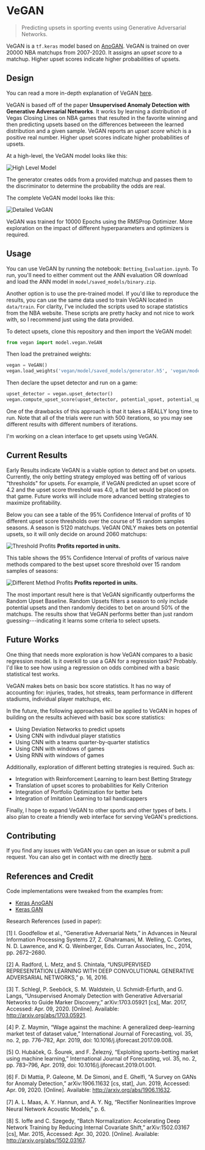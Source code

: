 # VeGAN

> Predicting upsets in sporting events using Generative Adversarial Networks.

VeGAN is a `tf.keras` model based on [AnoGAN](https://arxiv.org/abs/1703.05921). VeGAN is trained on over 20000 NBA matchups from 2007-2020. It assigns an *upset score* to a matchup. Higher upset scores indicate higher probabilities of upsets.

## Design

You can read a more in-depth explanation of VeGAN [here](#).

VeGAN is based off of the paper **Unsupervised Anomaly Detection with Generative Adversarial Networks**. It works by learning a distribution of Vegas Closing Lines on NBA games that resulted in the favorite winning and then predicting upsets based on the differences betweeen the learned distribution and a given sample. VeGAN reports an *upset score* which is a positive real number. Higher upset scores indicate higher probabilities of upsets.

At a high-level, the VeGAN model looks like this:

![High Level Model](assets/AnomalyDetectionModel.png?raw=true)

The generator creates odds from a provided matchup and passes them to the discriminator to determine the probability the odds are real.

The complete VeGAN model looks like this:

![Detailed VeGAN](assets/UpsetScoreModel.png?raw=true)

VeGAN was trained for 10000 Epochs using the RMSProp Optimizer. More exploration on the impact of different hyperparameters and optimizers is required.

## Usage

You can use VeGAN by running the notebook: `Betting_Evaluation.ipynb`. To run, you'll need to either comment out the ANN evaluation OR download and load the ANN model in `model/saved_models/binary.zip`.

Another option is to use the pre-trained model. If you'd like to reproduce the results, you can use the same data used to train VeGAN located in `data/train`. For clarity, I've included the scripts used to scrape statistics from the NBA website. These scripts are pretty hacky and not nice to work with, so I recommend just using the data provided.

To detect upsets, clone this repository and then import the VeGAN model:

```python
from vegan import model.vegan.VeGAN
```

Then load the pretrained weights:

```python
vegan = VeGAN()
vegan.load_weights('vegan/model/saved_models/generator.h5', 'vegan/model/saved_models/discriminator.h5')
```

Then declare the upset detector and run on a game:

```python
upset_detector = vegan.upset_detector()
vegan.compute_upset_score(upset_detector, potential_upset, potential_upset_odds, iterations=500)
```

One of the drawbacks of this approach is that it takes a REALLY long time to run. Note that all of the trials were run with 500 iterations, so you may see different results with different numbers of iterations.

I'm working on a clean interface to get upsets using VeGAN.

## Current Results

Early Results indicate VeGAN is a viable option to detect and bet on upsets. Currently, the only betting strategy employed was betting off of various "thresholds" for upsets. For example, if VeGAN predicted an upset score of 4.2 and the upset score threshold was 4.0, a flat bet would be placed on that game. Future works will include more advanced betting strategies to maximize profitability.

Below you can see a table of the 95% Confidence Interval of profits of 10 different upset score thresholds over the course of 15 random samples seasons. A season is 5120 matchups. VeGAN ONLY makes bets on potential upsets, so it will only decide on around 2060 matchups:

![Threshold Profits](assets/ProfitThresholds.PNG?raw=true)
**Profits reported in units.**

This table shows the 95% Confidence Interval of profits of various naive methods compared to the best upset score threshold over 15 random samples of seasons:

![Different Method Profits](/assets/ProfitMethods.png?raw=true)
**Profits reported in units.**

The most important result here is that VeGAN significantly outperforms the Random Upset Baseline. Random Upsets filters a season to only include potential upsets and then randomly decides to bet on around 50% of the matchups. The results show that VeGAN performs better than just random guessing---indicating it learns some criteria to select upsets.

## Future Works

One thing that needs more exploration is how VeGAN compares to a basic regression model. Is it overkill to use a GAN for a regression task? Probably. I'd like to see how using a regression on odds combined with a basic statistical test works.

VeGAN makes bets on basic box score statistics. It has no way of accounting for: injuries, trades, hot streaks, team performance in different stadiums, individual player matchups, etc.

In the future, the following approaches will be applied to VeGAN in hopes of building on the results achieved with basic box score statistics:

* Using Deviation Networks to predict upsets
* Using CNN with indivdual player statistics
* Using CNN with a teams quarter-by-quarter statistics
* Using CNN with windows of games
* Using RNN with windows of games

Additionally, exploration of different betting strategies is required. Such as:

* Integration with Reinforcement Learning to learn best Betting Strategy
* Translation of upset scores to probabilities for Kelly Criterion
* Integration of Portfolio Optimization for better bets
* Integration of Imitation Learning to tail handicappers

Finally, I hope to expand VeGAN to other sports and other types of bets. I also plan to create a friendly web interface for serving VeGAN's predictions.

## Contributing

If you find any issues with VeGAN you can open an issue or submit a pull request. You can also get in contact with me directly [here](mailto:smoriarity.5@gmail.com).

## References and Credit

Code implementations were tweaked from the examples from:

* [Keras AnoGAN](https://github.com/tkwoo/anogan-keras)
* [Keras GAN](https://github.com/eriklindernoren/Keras-GAN)

Research References (used in paper):

[1]	I. Goodfellow et al., “Generative Adversarial Nets,” in Advances in Neural Information Processing Systems 27, Z. Ghahramani, M. Welling, C. Cortes, N. D. Lawrence, and K. Q. Weinberger, Eds. Curran Associates, Inc., 2014, pp. 2672–2680.

[2]	A. Radford, L. Metz, and S. Chintala, “UNSUPERVISED REPRESENTATION LEARNING WITH DEEP CONVOLUTIONAL GENERATIVE ADVERSARIAL NETWORKS,” p. 16, 2016.

[3]	T. Schlegl, P. Seeböck, S. M. Waldstein, U. Schmidt-Erfurth, and G. Langs, “Unsupervised Anomaly Detection with Generative Adversarial Networks to Guide Marker Discovery,” arXiv:1703.05921 [cs], Mar. 2017, Accessed: Apr. 09, 2020. [Online]. Available: http://arxiv.org/abs/1703.05921.

[4]	P. Z. Maymin, “Wage against the machine: A generalized deep-learning market test of dataset value,” International Journal of Forecasting, vol. 35, no. 2, pp. 776–782, Apr. 2019, doi: 10.1016/j.ijforecast.2017.09.008.

[5]	O. Hubáček, G. Šourek, and F. Železný, “Exploiting sports-betting market using machine learning,” International Journal of Forecasting, vol. 35, no. 2, pp. 783–796, Apr. 2019, doi: 10.1016/j.ijforecast.2019.01.001.

[6]	F. Di Mattia, P. Galeone, M. De Simoni, and E. Ghelfi, “A Survey on GANs for Anomaly Detection,” arXiv:1906.11632 [cs, stat], Jun. 2019, Accessed: Apr. 09, 2020. [Online]. Available: http://arxiv.org/abs/1906.11632.

[7]	A. L. Maas, A. Y. Hannun, and A. Y. Ng, “Rectiﬁer Nonlinearities Improve Neural Network Acoustic Models,” p. 6.

[8]	S. Ioffe and C. Szegedy, “Batch Normalization: Accelerating Deep Network Training by Reducing Internal Covariate Shift,” arXiv:1502.03167 [cs], Mar. 2015, Accessed: Apr. 30, 2020. [Online]. Available: http://arxiv.org/abs/1502.03167.

